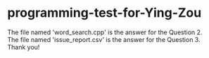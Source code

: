 # programming-test-for-Ying-Zou
The file named 'word_search.cpp' is the answer for the Question 2.  
The file named 'issue_report.csv' is the answer for the Question 3.  
Thank you!  
